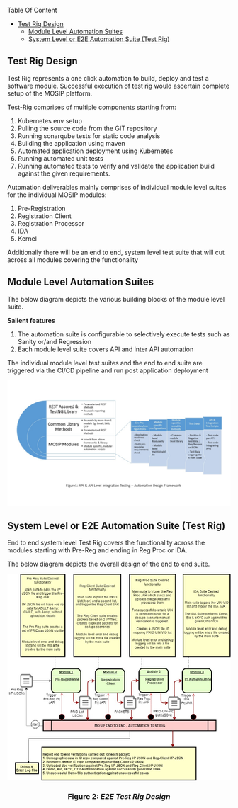 Table Of Content
* [Test Rig Design](#test-rig-design)
  * [Module Level Automation Suites](#module-level-automation-suites)
  * [System Level or E2E Automation Suite (Test Rig)](#system-level-or-e2e-automation-suite-test-rig)

## Test Rig Design
Test Rig represents a one click automation to build, deploy and test a software module. Successful execution of test rig would ascertain complete setup of the MOSIP platform.

Test-Rig comprises of multiple components starting from: 
1. Kubernetes env setup
1. Pulling the source code from the GIT repository
1. Running sonarqube tests for static code analysis
1. Building the application using maven
1. Automated application deployment using Kubernetes
1. Running automated unit tests
1. Running automated tests to verify and validate the application build against the given requirements. 

Automation deliverables mainly comprises of individual module level suites for the individual MOSIP modules:
1. Pre-Registration 
1. Registration Client
1. Registration Processor
1. IDA
1. Kernel

Additionally there will be an end to end, system level test suite that will cut across all modules covering the functionality 

## Module Level Automation Suites

The below diagram depicts the various building blocks of the module level suite.

**Salient features** 
1. The automation suite is configurable to selectively execute tests such as Sanity or/and Regression 
2. Each module level suite covers API and inter API automation

The individual module level test suites and the end to end suite are triggered via the CI/CD pipeline and run post application deployment

![Automation Design Framework](_images/test_rig_automation/AutomationDesignFrameworks.jpg)

## System Level or E2E Automation Suite (Test Rig)

End to end system level Test Rig covers the functionality across the modules starting with Pre-Reg and ending in Reg Proc or IDA. 

The below diagram depicts the overall design of the end to end suite.


![Test Rig Design](_images/test_rig_automation/E2ETestRigDesign.drawio.jpg)


### <p align="center"> **Figure 2: _E2E Test Rig Design_**